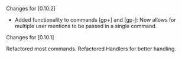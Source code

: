 Changes for [0.10.2]
- Added functionality to commands [gp+] and [gp-]: Now allows for multiple user mentions to be passed in a single command.

Changes for [0.10.1]

Refactored most commands.
Refactored Handlers for better handling.
